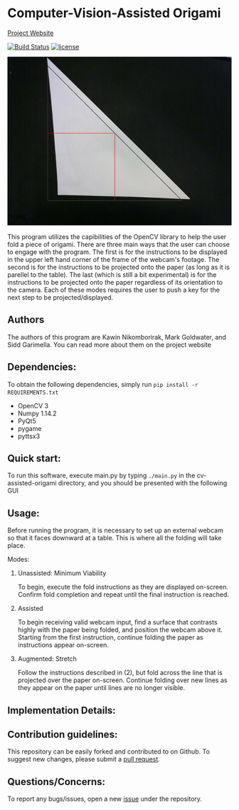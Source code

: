 

# Computer-Vision-Assisted Origami
[Project Website](https://concavegit.github.io/cv-assisted-origami/)

[![Build Status](https://travis-ci.org/concavegit/cv-assisted-origami.svg?branch=master)](https://travis-ci.org/concavegit/cv-assisted-origami)
[![license](https://img.shields.io/github/license/mashape/apistatus.svg)](https://github.com/concavegit/cv-assisted-origami/blob/master/LICENSE)

![demo](https://github.com/concavegit/cv-assisted-origami/blob/gh-pages/PaperPics/testresult.png?raw=true)

This program utilizes the capibilities of the OpenCV library to help the user fold a piece of origami. There are three main
ways that the user can choose to engage with the program. The first is for the instructions to be displayed in the upper left
hand corner of the frame of the webcam's footage. The second is for the instructions to be projected onto the paper (as long
as it is parellel to the table). The last (which is still a bit experimental) is for the instructions to be projected onto the paper regardless of its orientation to the camera. Each of these modes requires the user to push a key for the next step
to be projected/displayed.

## Authors
The authors of this program are Kawin Nikomborirak, Mark Goldwater, and Sidd Garimella. You can read more about them on
the project website

## Dependencies:
To obtain the following dependencies, simply run `pip install -r REQUIREMENTS.txt`
  * OpenCV 3
  * Numpy 1.14.2
  * PyQt5
  * pygame
  * pyttsx3

## Quick start:

To run this software, execute main.py by typing `./main.py` in the cv-assisted-origami directory, and you should
be presented with the following GUI

## Usage:
Before running the program, it is necessary to set up an external webcam so that it faces downward at a table. This is where
all the folding will take place.

Modes:

1. Unassisted: Minimum Viability

    To begin, execute the fold instructions as they are displayed on-screen. Confirm fold completion and repeat until the final instruction is reached.

2. Assisted

    To begin receiving valid webcam input, find a surface that contrasts highly with the paper being folded, and position the webcam above it. Starting from the first instruction, continue folding the paper as instructions appear on-screen.

3. Augmented: Stretch

    Follow the instructions described in (2), but fold across the line that is projected over the paper on-screen. Continue folding over new lines as they appear on the paper until lines are no longer visible.

## Implementation Details:


## Contribution guidelines:

This repository can be easily forked and contributed to on Github. To suggest new changes, please submit a [pull request](https://github.com/concavegit/cv-assisted-origami/pulls).

## Questions/Concerns:

To report any bugs/issues, open a new [issue](https://github.com/concavegit/cv-assisted-origami/issues) under the repository.
